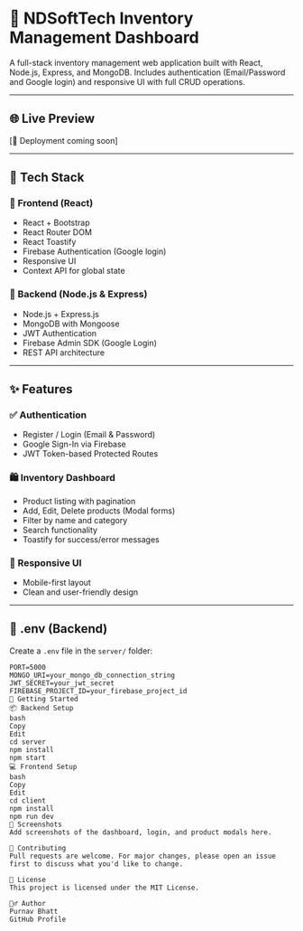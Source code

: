 
# 🧾 NDSoftTech Inventory Management Dashboard

A full-stack inventory management web application built with React, Node.js, Express, and MongoDB. Includes authentication (Email/Password and Google login) and responsive UI with full CRUD operations.

---

## 🌐 Live Preview

[🚀 Deployment coming soon]

---

## 🧰 Tech Stack

### 🚀 Frontend (React)
- React + Bootstrap
- React Router DOM
- React Toastify
- Firebase Authentication (Google login)
- Responsive UI
- Context API for global state

### 🔧 Backend (Node.js & Express)
- Node.js + Express.js
- MongoDB with Mongoose
- JWT Authentication
- Firebase Admin SDK (Google Login)
- REST API architecture

---

## ✨ Features

### ✅ Authentication
- Register / Login (Email & Password)
- Google Sign-In via Firebase
- JWT Token-based Protected Routes

### 🛍️ Inventory Dashboard
- Product listing with pagination
- Add, Edit, Delete products (Modal forms)
- Filter by name and category
- Search functionality
- Toastify for success/error messages

### 📱 Responsive UI
- Mobile-first layout
- Clean and user-friendly design

---

## 🔐 .env (Backend)

Create a `.env` file in the `server/` folder:

```env
PORT=5000
MONGO_URI=your_mongo_db_connection_string
JWT_SECRET=your_jwt_secret
FIREBASE_PROJECT_ID=your_firebase_project_id
🚀 Getting Started
📦 Backend Setup
bash
Copy
Edit
cd server
npm install
npm start
💻 Frontend Setup
bash
Copy
Edit
cd client
npm install
npm run dev
📸 Screenshots
Add screenshots of the dashboard, login, and product modals here.

🤝 Contributing
Pull requests are welcome. For major changes, please open an issue first to discuss what you'd like to change.

📄 License
This project is licensed under the MIT License.

🙋‍♂️ Author
Purnav Bhatt
GitHub Profile
